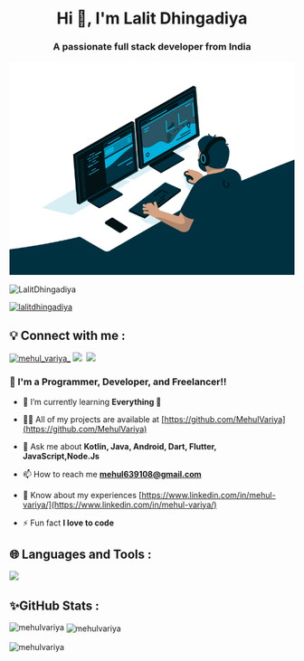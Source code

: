 <h1 align="center">Hi 👋, I'm Lalit Dhingadiya</h1>
<h3 align="center">A passionate full stack developer from India</h3>


![code](https://github.com/MehulVariya/Happy-Valentine-Day-Wishes/blob/main/image_code.gif)

<p align="left"> <img src="https://komarev.com/ghpvc/?username=mehulvariya&label=Profile%20views&color=0e75b6&style=flat" alt="LalitDhingadiya" /> </p>

<p align="left"> <a href="https://github.com/ryo-ma/github-profile-trophy"><img src="https://github-profile-trophy.vercel.app/?username=mehulvariya" alt="lalitdhingadiya" /></a>
</p>

## 💡 Connect with me :

<p align="left"> <a href="https://twitter.com/mehul_variya_" target="blank"><img src="https://img.shields.io/twitter/follow/mehul_variya_?logo=twitter&style=for-the-badge" alt="mehul_variya_" /></a> 
<a href="https://linkedin.com/in/mehul-variya"><img src="https://img.shields.io/badge/-Mehul%20Variya-0077B5?style=for-the-badge&logo=Linkedin&logoColor=white"/></a>&nbsp 
<a href="mailto:mehul639108@gmail.com">
    <img src="https://img.shields.io/badge/-Gmail-c14438?style=for-the-badge&logo=Gmail&logoColor=white&link=mailto:mehul639108@gmail.com" />
  </a>
</p>

<h3> 🧑 I'm a Programmer, Developer, and Freelancer!!</h3>

- 🌱 I’m currently learning **Everything 🤣**

- 👨‍💻 All of my projects are available at [https://github.com/MehulVariya](https://github.com/MehulVariya)

- 💬 Ask me about **Kotlin, Java, Android, Dart, Flutter, JavaScript,Node.Js**

- 📫 How to reach me **mehul639108@gmail.com**

- 📄 Know about my experiences [https://www.linkedin.com/in/mehul-variya/](https://www.linkedin.com/in/mehul-variya/)

- ⚡ Fun fact **I love to code**

<!--<h3 align="left">Connect with me:</h3>
<p align="left">


<a href="https://twitter.com/mehul_variya_" target="blank"><img align="center" src="https://raw.githubusercontent.com/rahuldkjain/github-profile-readme-generator/master/src/images/icons/Social/twitter.svg" alt="mehul_variya_" height="30" width="40" /></a>
<a href="https://linkedin.com/in/mehul-variya" target="blank"><img align="center" src="https://raw.githubusercontent.com/rahuldkjain/github-profile-readme-generator/master/src/images/icons/Social/linked-in-alt.svg" alt="mehul-variya" height="30" width="40" /></a>
<a href="https://stackoverflow.com/users/mehul-variya" target="blank"><img align="center" src="https://raw.githubusercontent.com/rahuldkjain/github-profile-readme-generator/master/src/images/icons/Social/stack-overflow.svg" alt="mehul-variya" height="30" width="40" /></a>
<a href="https://fb.com/mehul.r.variya" target="blank"><img align="center" src="https://raw.githubusercontent.com/rahuldkjain/github-profile-readme-generator/master/src/images/icons/Social/facebook.svg" alt="mehul.r.variya" height="30" width="40" /></a>
<a href="https://instagram.com/mehul_variya_" target="blank"><img align="center" src="https://raw.githubusercontent.com/rahuldkjain/github-profile-readme-generator/master/src/images/icons/Social/instagram.svg" alt="mehul_variya_" height="30" width="40" /></a>
<a href="https://www.hackerrank.com/mehul variya" target="blank"><img align="center" src="https://raw.githubusercontent.com/rahuldkjain/github-profile-readme-generator/master/src/images/icons/Social/hackerrank.svg" alt="mehul variya" height="30" width="40" /></a>
<a href="https://www.leetcode.com/mehulvariya" target="blank"><img align="center" src="https://raw.githubusercontent.com/rahuldkjain/github-profile-readme-generator/master/src/images/icons/Social/leet-code.svg" alt="mehulvariya" height="30" width="40" /></a>
</p>-->

## 🌐 Languages and Tools :
<p>
  <a >
    <img src="https://skillicons.dev/icons?i=kotlin,java,androidstudio,dart,flutter,js,php,nodejs,express,mongodb,mysql,sqlite,aws,postman,notion,html,css,bootstrap,jquery,c,cpp,py,flask,dotnet,git,github,linux" />
  </a>
</p>

## ✨GitHub Stats  : 

<p><img align="left" src="https://github-readme-stats.vercel.app/api/top-langs?username=mehulvariya&show_icons=true&locale=en&layout=compact" alt="mehulvariya" /></p>

<p>&nbsp;<img align="center" src="https://github-readme-stats.vercel.app/api?username=mehulvariya&show_icons=true&locale=en" alt="mehulvariya" /></p>

<p><img align="center" src="https://github-readme-streak-stats.herokuapp.com/?user=mehulvariya&" alt="mehulvariya" /></p>
